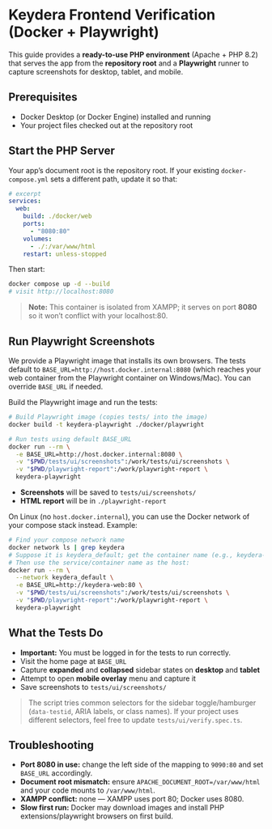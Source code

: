 # Keydera Frontend Verification (Docker + Playwright)

This guide provides a **ready-to-use PHP environment** (Apache + PHP 8.2) that serves the app from the **repository root** and a **Playwright** runner to capture screenshots for desktop, tablet, and mobile.

## Prerequisites
- Docker Desktop (or Docker Engine) installed and running
- Your project files checked out at the repository root

## Start the PHP Server
Your app’s document root is the repository root. If your existing `docker-compose.yml` sets a different path, update it so that:

```yaml
# excerpt
services:
  web:
    build: ./docker/web
    ports:
      - "8080:80"
    volumes:
      - ./:/var/www/html
    restart: unless-stopped
```

Then start:

```bash
docker compose up -d --build
# visit http://localhost:8080
```

> **Note:** This container is isolated from XAMPP; it serves on port **8080** so it won’t conflict with your localhost:80.

## Run Playwright Screenshots
We provide a Playwright image that installs its own browsers. The tests default to `BASE_URL=http://host.docker.internal:8080` (which reaches your web container from the Playwright container on Windows/Mac). You can override `BASE_URL` if needed.

Build the Playwright image and run the tests:

```bash
# Build Playwright image (copies tests/ into the image)
docker build -t keydera-playwright ./docker/playwright

# Run tests using default BASE_URL
docker run --rm \
  -e BASE_URL=http://host.docker.internal:8080 \
  -v "$PWD/tests/ui/screenshots":/work/tests/ui/screenshots \
  -v "$PWD/playwright-report":/work/playwright-report \
  keydera-playwright
```

- **Screenshots** will be saved to `tests/ui/screenshots/`
- **HTML report** will be in `./playwright-report`

On Linux (no `host.docker.internal`), you can use the Docker network of your compose stack instead. Example:

```bash
# Find your compose network name
docker network ls | grep keydera
# Suppose it is keydera_default; get the container name (e.g., keydera-web)
# Then use the service/container name as the host:
docker run --rm \
  --network keydera_default \
  -e BASE_URL=http://keydera-web:80 \
  -v "$PWD/tests/ui/screenshots":/work/tests/ui/screenshots \
  -v "$PWD/playwright-report":/work/playwright-report \
  keydera-playwright
```

## What the Tests Do
- **Important:** You must be logged in for the tests to run correctly.
- Visit the home page at `BASE_URL`
- Capture **expanded** and **collapsed** sidebar states on **desktop** and **tablet**
- Attempt to open **mobile overlay** menu and capture it
- Save screenshots to `tests/ui/screenshots/`

> The script tries common selectors for the sidebar toggle/hamburger (`data-testid`, ARIA labels, or class names). If your project uses different selectors, feel free to update `tests/ui/verify.spec.ts`.

## Troubleshooting
- **Port 8080 in use:** change the left side of the mapping to `9090:80` and set `BASE_URL` accordingly.
- **Document root mismatch:** ensure `APACHE_DOCUMENT_ROOT=/var/www/html` and your code mounts to `/var/www/html`.
- **XAMPP conflict:** none — XAMPP uses port 80; Docker uses 8080.
- **Slow first run:** Docker may download images and install PHP extensions/playwright browsers on first build.
